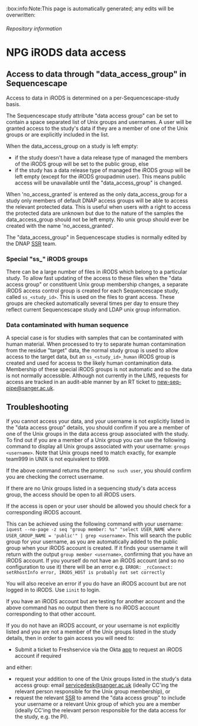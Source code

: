 <!-- Space: NPG -->
<!-- Parent: iRODS -->
<!-- Title: NPG iRODS access control -->

<!-- Macro: :box:([^:]+):([^:]*):(.+):
     Template: ac:box
     Icon: true
     Name: ${1}
     Title: ${2}
     Body: ${3} -->

:box:info:Note:This page is automatically generated; any edits will be overwritten:

###### Repository information

<!-- Include: docs/includes/repo-metadata.md -->

# NPG iRODS data access

## Access to data through "data_access_group" in Sequencescape

Access to data in iRODS is determined on a per-Sequencescape-study basis.

The Sequencescape study attribute "data access group" can be set to contain a
space separated list of Unix groups and usernames. A user will be granted
access to the study's data if they are a member of one of the Unix groups or
are explicitly included in the list.

When the data_access_group on a study is left empty:
- if the study doesn't have a data release type of managed the members of the 
iRODS group will be set to the public group, else
- if the study has a data release type of managed the iRODS group will be left
empty (except for the iRODS groupadmin user). This means public access will be
unavailable until the "data_access_group" is changed.

When 'no_access_granted' is entered as the only data_access_group for a study
only members of default DNAP access groups will be able to access the
relevant protected data. This is useful when users with a right to access the 
protected data are unknown but due to the nature of the samples the data_access_group
should not be left empty. No unix group should ever be created with the name
'no_access_granted'.

The "data_access_group" in Sequencescape studies is normally edited by the DNAP
[SSR](https://fred.wellcomegenomecampus.org/page/5317?SearchId=2458147) team.

### Special "ss_" iRODS groups

There can be a large number of files in iRODS which belong to a particular
study. To allow fast updating of the access to these files when the "data
access group" or constituent Unix group membership changes, a separate iRODS
access control group is created for each Sequencescape study, called 
`ss_<study_id>`. This is used on the files to grant access. These groups are
checked automatically several times per day to ensure they reflect current
Sequencescape study and LDAP unix group information.

### Data contaminated with human sequence

A special case is for studies with samples that can be contaminated with human
material. When processed to try to separate human contamination from the residue
"target" data, the normal study group is used to allow access to the target data,
but an `ss_<study_id>_human` iRODS group is created and used for access to the
likely human contamination data. Membership of these special iRODS groups is
not automatic and so the data is not normally accessible. Although not currently
in the LIMS, requests for access are tracked in an audit-able manner by an RT
ticket to new-seq-pipe@sanger.ac.uk.


## Troubleshooting

If you cannot access your data, and your username is not explicitly listed in 
the "data access group" details, you should confirm if you are a member of one
of the Unix groups in the data access group associated with the study. To find
out if you are a member of a Unix group you can use the following command to
display all Unix groups associated with your username: `groups <username>`.
Note that Unix groups need to match exactly, for example team999 in UNIX is
not equivalent to t999. 

If the above command returns the prompt `no such user`, you should confirm you
are checking the correct username.

If there are no Unix groups listed in a sequencing study's data access group,
the access should be open to all iRODS users.

If the access is open or your user should be allowed you should check for a
corresponding iRODS account. 

This can be achieved using the following command with your username:
`iquest --no-page -z seq "group member: %s" "select USER_NAME where USER_GROUP_NAME = 'public'" | grep <username>`.
This will search the public group for your username, as you are automatically
added to the public group when your iRODS account is created. If it finds your
username it will return with the output `group member <username>`, confirming
that you have an iRODS account. If you yourself do not have an iRODS account
(and so no configuration to use it) there will be an error e.g.
`ERROR: _rcConnect: setRhostInfo error, IRODS_HOST is probably not set correctly`

You will also receive an error if you do have an iRODS account but are not
logged in to iRODS. Use `iinit` to login.

If you have an iRODS account but are testing for another account and the above
command has no output then there is no iRODS account corresponding to that other
account.

If you do not have an iRODS account, or your username is not explicitly listed
and you are not a member of the Unix groups listed in the study details, then
in order to gain access you will need to: 
- Submit a ticket to Freshservice via the Okta [app](https://sanger.okta.com/)
to request an iRODS account if required

and either:
- request your addition to one of the Unix groups listed in the study's data
access group: email servicedesk@sanger.ac.uk (ideally CC'ing the relevant person
responsible for the Unix group membership), or
- request the relevant
[SSR](https://fred.wellcomegenomecampus.org/page/5317?SearchId=2458147)
to amend the "data access group" to include your username or a relevant Unix
group of which you are a member (ideally CC'ing the relevant person responsible
for the data access for the study, e.g. the PI).
